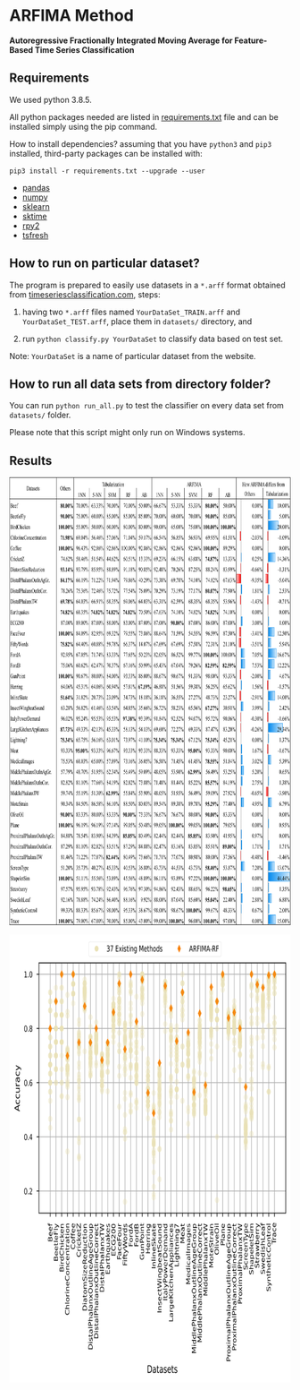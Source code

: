 # ARFIMA Method 

**Autoregressive Fractionally Integrated Moving Average for Feature-Based Time Series Classification**

## Requirements
We used python 3.8.5. 

All python packages needed are listed in [requirements.txt](requirements.txt) file  and can be installed simply using the pip command. 

How to install dependencies? assuming that you have `python3` and `pip3` installed, third-party packages can be installed with:

```
pip3 install -r requirements.txt --upgrade --user
```

* [pandas](https://pandas.pydata.org/)
* [numpy](https://numpy.org/)
* [sklearn](https://scikit-learn.org/stable/)
* [sktime](https://github.com/alan-turing-institute/sktime)
* [rpy2](https://rpy2.github.io/)
* [tsfresh](https://tsfresh.readthedocs.io/en/latest/)

## How to run on particular dataset?

The program is prepared to easily use datasets in a `*.arff` format obtained from [timeseriesclassification.com](http://timeseriesclassification.com), steps: 

1) having two `*.arff` files named `YourDataSet_TRAIN.arff` and `YourDataSet_TEST.arff`, place them in `datasets/` directory, and 

2) run `python classify.py YourDataSet` to classify data based on test set.

Note: `YourDataSet` is a name of particular dataset from the website.

## How to run all data sets from directory folder?

You can run `python run_all.py` to test the classifier on every data set from `datasets/` folder.

Please note that this script might only run on Windows systems.

## Results
<p align="center">
  <img src="figure/comparison1.png" style="width:800px; height:800px"/>
</p>

<p align="center">
  <img src="figure/comparison2.png" style="width:800px; height:800px"/>
</p>
